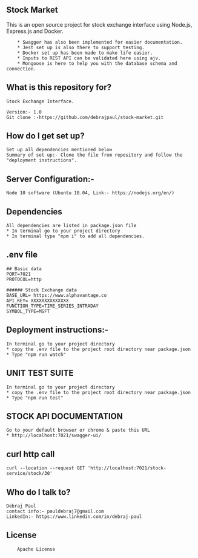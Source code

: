## Stock Market

  This is an open source project for stock exchange interface using Node.js, Express.js and Docker.
     
        * Swagger has also been implemented for easier documentation.
        * Jest set up is also there to support testing.
        * Docker set up has been made to make life easier.
        * Inputs to REST API can be validated here using ajv.
        * Mongoose is here to help you with the database schema and connection.

## What is this repository for?

    Stock Exchange Interface.

    Version:- 1.0
    Git clone :-https://github.com/debrajpaul/stock-market.git

## How do I get set up?

    Set up all dependencies mentioned below
    Summary of set up:- Clone the file from repository and follow the "deployment instructions".

## Server Configuration:-

    Node 10 software (Ubuntu 18.04, Link:- https://nodejs.org/en/)

## Dependencies

    All dependencies are listed in package.json file
    * In terminal go to your project directory
    * In terminal type "npm i" to add all dependencies.

## .env file

```
## Basic data
PORT=7021
PROTOCOL=http

###### Stock Exchange data
BASE_URL= https://www.alphavantage.co
API_KEY= XXXXXXXXXXXXXX
FUNCTION_TYPE=TIME_SERIES_INTRADAY
SYMBOL_TYPE=MSFT
```

## Deployment instructions:-

    In terminal go to your project directory
    * copy the .env file to the project root directory near package.json
    * Type "npm run watch"

## UNIT TEST SUITE

    In terminal go to your project directory
    * copy the .env file to the project root directory near package.json
    * Type "npm run test"

## STOCK API DOCUMENTATION

    Go to your default browser or chrome & paste this URL
    * http://localhost:7021/swagger-ui/

## curl http call

```
curl --location --request GET 'http://localhost:7021/stock-service/stock/30'
```

## Who do I talk to?

    Debraj Paul
    contact info:- pauldebraj7@gmail.com
    LinkedIn:- https://www.linkedin.com/in/debraj-paul

## License

        Apache License
